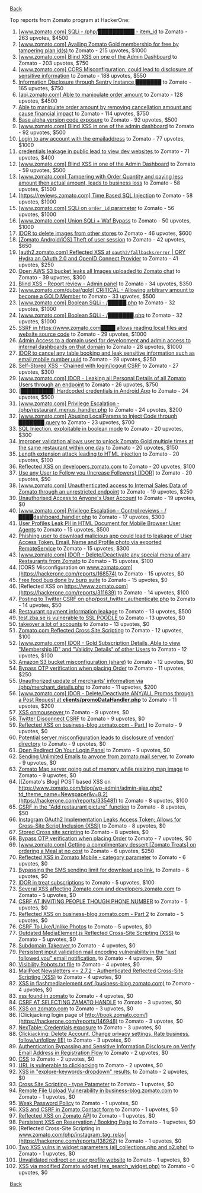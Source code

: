 [Back](../README.md)

Top reports from Zomato program at HackerOne:

1. [[www.zomato.com] SQLi - /php/██████████ - item_id](https://hackerone.com/reports/403616) to Zomato - 263 upvotes, $4500
2. [[www.zomato.com] Availing Zomato Gold membership for free by tampering plan id(s) ](https://hackerone.com/reports/511044) to Zomato - 215 upvotes, $1000
3. [[www.zomato.com] Blind XSS on one of the Admin Dashboard](https://hackerone.com/reports/724889) to Zomato - 203 upvotes, $750
4. [[www.zomato.com] CORS Misconfiguration, could lead to disclosure of sensitive information](https://hackerone.com/reports/426165) to Zomato - 188 upvotes, $550
5. [Information Disclosure through Sentry Instance ███████](https://hackerone.com/reports/697512) to Zomato - 165 upvotes, $750
6. [[api.zomato.com] Able to manipulate order amount](https://hackerone.com/reports/512968) to Zomato - 128 upvotes, $4500
7. [Able to manipulate order amount by removing cancellation amount and cause financial impact](https://hackerone.com/reports/614523) to Zomato - 114 upvotes, $750
8. [Base alpha version code exposure](https://hackerone.com/reports/167859) to Zomato - 92 upvotes, $500
9. [[www.zomato.com] Blind XSS in one of the admin dashboard](https://hackerone.com/reports/461272) to Zomato - 92 upvotes, $500
10. [Login to any account with the emailaddress](https://hackerone.com/reports/245408) to Zomato - 77 upvotes, $1000
11. [ credentials leakage in public lead to view dev websites ](https://hackerone.com/reports/511440) to Zomato - 71 upvotes, $400
12. [[www.zomato.com] Blind XSS in one of the Admin Dashboard](https://hackerone.com/reports/419731) to Zomato - 59 upvotes, $500
13. [[www.zomato.com] Tampering with Order Quantity and paying less amount then actual amount, leads to business loss](https://hackerone.com/reports/403783) to Zomato - 58 upvotes, $1500
14. [[https://reviews.zomato.com] Time Based SQL Injection](https://hackerone.com/reports/300176) to Zomato - 58 upvotes, $1000
15. [[www.zomato.com] SQLi on `order_id` parameter](https://hackerone.com/reports/358669) to Zomato - 56 upvotes, $1000
16. [[www.zomato.com] Union SQLi + Waf Bypass](https://hackerone.com/reports/258582) to Zomato - 50 upvotes, $1000
17. [IDOR to delete images from other stores](https://hackerone.com/reports/404797) to Zomato - 46 upvotes, $600
18. [[Zomato Android/iOS] Theft of user session](https://hackerone.com/reports/328486) to Zomato - 42 upvotes, $650
19. [[auth2.zomato.com] Reflected XSS at `oauth2/fallbacks/error` | ORY Hydra an OAuth 2.0 and OpenID Connect Provider](https://hackerone.com/reports/456333) to Zomato - 41 upvotes, $250
20. [Open AWS S3 bucket leaks all Images uploaded to Zomato chat](https://hackerone.com/reports/507097) to Zomato - 39 upvotes, $300
21. [Blind XSS - Report review - Admin panel](https://hackerone.com/reports/314126) to Zomato - 34 upvotes, $350
22. [[www.zomato.com/dubai/gold] CRITICAL - Allowing arbitrary amount to become a GOLD Member](https://hackerone.com/reports/254211) to Zomato - 33 upvotes, $500
23. [[www.zomato.com] Boolean SQLi - /█████.php](https://hackerone.com/reports/297534) to Zomato - 32 upvotes, $1000
24. [[www.zomato.com] Boolean SQLi - /███████.php](https://hackerone.com/reports/301257) to Zomato - 32 upvotes, $1000
25. [SSRF in https://www.zomato.com████ allows reading local files and website source code](https://hackerone.com/reports/271224) to Zomato - 29 upvotes, $1000
26. [Admin Access to a domain used for development and admin access to internal dashboards on that domain](https://hackerone.com/reports/271407) to Zomato - 28 upvotes, $1000
27. [IDOR to cancel any table booking and leak sensitive information such as email,mobile number,uuid](https://hackerone.com/reports/265258) to Zomato - 28 upvotes, $250
28. [Self-Stored XSS - Chained with login/logout CSRF](https://hackerone.com/reports/632017) to Zomato - 27 upvotes, $300
29. [[www.zomato.com] IDOR - Leaking all Personal Details of all Zomato Users through an endpoint](https://hackerone.com/reports/269937) to Zomato - 26 upvotes, $750
30. [[█████████] Hardcoded credentials in Android App](https://hackerone.com/reports/246995) to Zomato - 24 upvotes, $500
31. [[www.zomato.com] Privilege Escalation - /php/restaurant_menus_handler.php](https://hackerone.com/reports/300454) to Zomato - 24 upvotes, $200
32. [[www.zomato.com] Abusing LocalParams to Inject Code through ███████ query](https://hackerone.com/reports/341600) to Zomato - 23 upvotes, $700
33. [SQL Injection, exploitable in boolean mode](https://hackerone.com/reports/246412) to Zomato - 20 upvotes, $300
34. [Improper validation allows user to unlock Zomato Gold multiple times at the same restaurant within one day](https://hackerone.com/reports/486629) to Zomato - 20 upvotes, $150
35. [Length extension attack leading to HTML injection](https://hackerone.com/reports/251572) to Zomato - 20 upvotes, $100
36. [Reflected XSS on developers.zomato.com](https://hackerone.com/reports/418823) to Zomato - 20 upvotes, $100
37. [Use any User to Follow you (Increase Followers) [IDOR]](https://hackerone.com/reports/245969) to Zomato - 20 upvotes, $50
38. [[www.zomato.com] Unauthenticated access to Internal Sales Data of Zomato through an unrestricted endpoint](https://hackerone.com/reports/263535) to Zomato - 19 upvotes, $250
39. [Unauthorised Access to Anyone's User Account](https://hackerone.com/reports/202921) to Zomato - 19 upvotes, $0
40. [[www.zomato.com] Privilege Escalation - Control reviews - /████dashboard_handler.php](https://hackerone.com/reports/300099) to Zomato - 17 upvotes, $300
41. [User Profiles Leak PII in HTML Document for Mobile Browser User Agents](https://hackerone.com/reports/288596) to Zomato - 15 upvotes, $500
42. [Phishing user to download malicious app could lead to leakage of User Access Token, Email, Name and Profile photo via exported RemoteService](https://hackerone.com/reports/384257) to Zomato - 15 upvotes, $300
43. [[www.zomato.com] IDOR - Delete/Deactivate any special menu of any Restaurants from Zomato](https://hackerone.com/reports/264919) to Zomato - 15 upvotes, $100
44. [CORS Misconfiguration on www.zomato.com](https://hackerone.com/reports/168574) to Zomato - 15 upvotes, $0
45. [Free food bug done by burp suite](https://hackerone.com/reports/762883) to Zomato - 15 upvotes, $0
46. [Reflected XSS on https://www.zomato.com](https://hackerone.com/reports/311639) to Zomato - 14 upvotes, $100
47. [Posting to Twitter CSRF on php/post_twitter_authenticate.php](https://hackerone.com/reports/249234) to Zomato - 14 upvotes, $50
48. [Restaurant payment information leakage](https://hackerone.com/reports/252043) to Zomato - 13 upvotes, $500
49. [test.zba.se is vulnerable to SSL POODLE  ](https://hackerone.com/reports/201520) to Zomato - 13 upvotes, $0
50. [takeover a lot of accounts](https://hackerone.com/reports/180388) to Zomato - 13 upvotes, $0
51. [Zomato.com Reflected Cross Site Scripting](https://hackerone.com/reports/303522) to Zomato - 12 upvotes, $100
52. [[www.zomato.com] IDOR - Gold Subscription Details, Able to view "Membership ID" and "Validity Details" of other Users](https://hackerone.com/reports/344145) to Zomato - 12 upvotes, $100
53. [Amazon S3 bucket misconfiguration (share)](https://hackerone.com/reports/229690) to Zomato - 12 upvotes, $0
54. [Bypass OTP verification when placing Order](https://hackerone.com/reports/247158) to Zomato - 11 upvotes, $250
55. [Unauthorized update of merchants' information via /php/merchant_details.php](https://hackerone.com/reports/255651) to Zomato - 11 upvotes, $200
56. [[www.zomato.com] IDOR - Delete/Deactivate ANY/ALL Promos through a Post Request at **clients/promoDataHandler.php**](https://hackerone.com/reports/264754) to Zomato - 11 upvotes, $200
57. [XSS onmouseover ](https://hackerone.com/reports/139981) to Zomato - 9 upvotes, $0
58. [Twitter Disconnect CSRF](https://hackerone.com/reports/114127) to Zomato - 9 upvotes, $0
59. [Reflected XSS on business-blog.zomato.com - Part I](https://hackerone.com/reports/137905) to Zomato - 9 upvotes, $0
60. [Potential server misconfiguration leads to disclosure of vendor/ directory](https://hackerone.com/reports/271391) to Zomato - 9 upvotes, $0
61. [Open Redirect On Your Login Panel](https://hackerone.com/reports/473064) to Zomato - 9 upvotes, $0
62. [Sending Unlimited Emails to anyone from zomato mail server.](https://hackerone.com/reports/518928) to Zomato - 9 upvotes, $0
63. [Zomato Map server going out of memory while resizing map image](https://hackerone.com/reports/751904) to Zomato - 9 upvotes, $0
64. [[Zomato's Blog] POST based XSS on https://www.zomato.com/blog/wp-admin/admin-ajax.php?td_theme_name=Newspaper&v=8.2](https://hackerone.com/reports/335481) to Zomato - 8 upvotes, $100
65. [CSRF in the "Add restaurant picture" function](https://hackerone.com/reports/169699) to Zomato - 8 upvotes, $50
66. [Instagram OAuth2 Implementation Leaks Access Token; Allows for Cross-Site Script Inclusion (XSSI)](https://hackerone.com/reports/138270) to Zomato - 8 upvotes, $0
67. [Stored Cross site scripting](https://hackerone.com/reports/145246) to Zomato - 8 upvotes, $0
68. [Bypass OTP verification when placing Order](https://hackerone.com/reports/142221) to Zomato - 7 upvotes, $0
69. [[www.zomato.com] Getting a complimentary dessert [Zomato Treats] on ordering a Meal at no cost](https://hackerone.com/reports/321938) to Zomato - 6 upvotes, $250
70. [Reflected XSS in Zomato Mobile - category parameter](https://hackerone.com/reports/230119) to Zomato - 6 upvotes, $0
71. [Bypassing the SMS sending limit for download app link.](https://hackerone.com/reports/517711) to Zomato - 6 upvotes, $0
72. [IDOR in treat subscriptions](https://hackerone.com/reports/313050) to Zomato - 5 upvotes, $100
73. [Several XSS affecting Zomato.com and developers.zomato.com](https://hackerone.com/reports/114631) to Zomato - 5 upvotes, $0
74. [CSRF AT INVITING PEOPLE THOUGH PHONE NUMBER](https://hackerone.com/reports/113865) to Zomato - 5 upvotes, $0
75. [Reflected XSS on business-blog.zomato.com - Part 2](https://hackerone.com/reports/137906) to Zomato - 5 upvotes, $0
76. [CSRF To Like/Unlike Photos](https://hackerone.com/reports/230837) to Zomato - 5 upvotes, $0
77. [Outdated MediaElement.js Reflected Cross-Site Scripting (XSS)](https://hackerone.com/reports/155228) to Zomato - 5 upvotes, $0
78. [Subdomain Takeover ](https://hackerone.com/reports/113869) to Zomato - 4 upvotes, $0
79. [Persistent input validation mail encoding vulnerability  in the "just followed you" email notification.](https://hackerone.com/reports/114879) to Zomato - 4 upvotes, $0
80. [Visibility  Robots.txt file](https://hackerone.com/reports/156182) to Zomato - 4 upvotes, $0
81. [MailPoet Newsletters \<= 2.7.2 - Authenticated Reflected Cross-Site Scripting (XSS)](https://hackerone.com/reports/200355) to Zomato - 4 upvotes, $0
82. [XSS in flashmediaelement.swf (business-blog.zomato.com)](https://hackerone.com/reports/200351) to Zomato - 4 upvotes, $0
83. [xss found in zomato](https://hackerone.com/reports/240989) to Zomato - 4 upvotes, $0
84. [CSRF AT SELECTING ZAMATO HANDLE](https://hackerone.com/reports/113857) to Zomato - 3 upvotes, $0
85. [XSS on zomato.com](https://hackerone.com/reports/143294) to Zomato - 3 upvotes, $0
86. [Clickjacking login page of http://book.zomato.com/](https://hackerone.com/reports/146948) to Zomato - 3 upvotes, $0
87. [NexTable: Credentials exposure](https://hackerone.com/reports/120941) to Zomato - 3 upvotes, $0
88. [Clickjacking: Delete Account, Change privacy settings, Rate business, follow/unfollow (IE)](https://hackerone.com/reports/338569) to Zomato - 3 upvotes, $0
89. [Authentication Bypassing and Sensitive Information Disclosure on Verify Email Address in Registration Flow](https://hackerone.com/reports/124151) to Zomato - 2 upvotes, $0
90. [CSS](https://hackerone.com/reports/145686) to Zomato - 2 upvotes, $0
91. [URL is vulnerable to clickjacking](https://hackerone.com/reports/337219) to Zomato - 2 upvotes, $0
92. [XSS in "explore-keywords-dropdown" results.](https://hackerone.com/reports/347567) to Zomato - 2 upvotes, $0
93. [Cross Site Scripting - type Patameter](https://hackerone.com/reports/114151) to Zomato - 1 upvotes, $0
94. [Remote File Upload Vulnerability in business-blog.zomato.com](https://hackerone.com/reports/114389) to Zomato - 1 upvotes, $0
95. [Weak Password Policy](https://hackerone.com/reports/115036) to Zomato - 1 upvotes, $0
96. [XSS and CSRF in Zomato Contact form](https://hackerone.com/reports/115248) to Zomato - 1 upvotes, $0
97. [Reflected XSS on Zomato API](https://hackerone.com/reports/125762) to Zomato - 1 upvotes, $0
98. [Persistent XSS on Reservation / Booking Page](https://hackerone.com/reports/123005) to Zomato - 1 upvotes, $0
99. [Reflected Cross-Site Scripting in www.zomato.com/php/instagram_tag_relay](https://hackerone.com/reports/138262) to Zomato - 1 upvotes, $0
100. [Two XSS vulns in widget parameters (all_collections.php and o2.php)](https://hackerone.com/reports/115560) to Zomato - 1 upvotes, $0
101. [Unvalidated redirect on user profile website](https://hackerone.com/reports/143265) to Zomato - 1 upvotes, $0
102. [XSS via modified Zomato widget (res_search_widget.php)](https://hackerone.com/reports/115402) to Zomato - 0 upvotes, $0


[Back](../README.md)